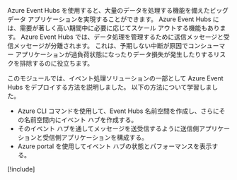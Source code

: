 Azure Event Hubs を使用すると、大量のデータを処理する機能を備えたビッグ データ アプリケーションを実現することができます。 Azure Event Hubs には、需要が著しく高い期間中に必要に応じてスケール アウトする機能もあります。 Azure Event Hubs では、データ処理を管理するために送信メッセージと受信メッセージが分離されます。 これは、予期しない中断が原因でコンシューマー アプリケーションが過負荷状態になったりデータ損失が発生したりするリスクを排除するのに役立ちます。

このモジュールでは、イベント処理ソリューションの一部として Azure Event Hubs をデプロイする方法を説明しました。 以下の方法について学習しました。

- Azure CLI コマンドを使用して、Event Hubs 名前空間を作成し、さらにその名前空間内にイベント ハブを作成する。 
- そのイベント ハブを通してメッセージを送受信するように送信側アプリケーションと受信側アプリケーションを構成する。
- Azure portal を使用してイベント ハブの状態とパフォーマンスを表示する。

[!include[](../../../includes/azure-sandbox-cleanup.md)]